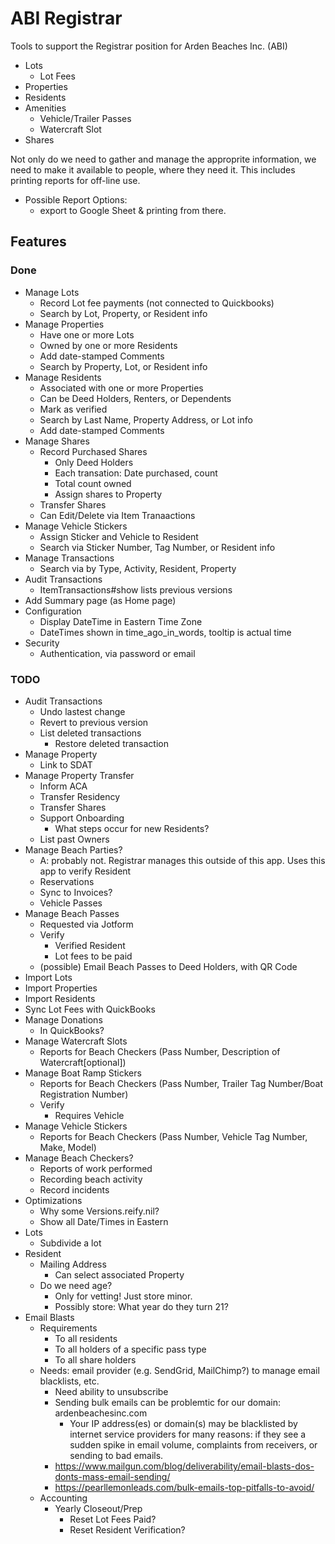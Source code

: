 # ABI Registrar

Tools to support the Registrar position for Arden Beaches Inc. (ABI)
- Lots
  - Lot Fees
- Properties
- Residents
- Amenities
  - Vehicle/Trailer Passes
  - Watercraft Slot
- Shares

Not only do we need to gather and manage the approprite information, we need to make it available to people, where they need it. This includes printing reports for off-line use.
- Possible Report Options:
  - export to Google Sheet & printing from there.

## Features

### Done

  - Manage Lots
    - Record Lot fee payments (not connected to Quickbooks)
    - Search by Lot, Property, or Resident info
  - Manage Properties
    - Have one or more Lots
    - Owned by one or more Residents
    - Add date-stamped Comments
    - Search by Property, Lot, or Resident info
  - Manage Residents
    - Associated with one or more Properties
    - Can be Deed Holders, Renters, or Dependents
    - Mark as verified
    - Search by Last Name, Property Address, or Lot info
    - Add date-stamped Comments
  - Manage Shares
    - Record Purchased Shares
      - Only Deed Holders
      - Each transation: Date purchased, count
      - Total count owned
      - Assign shares to Property
    - Transfer Shares
    - Can Edit/Delete via Item Tranaactions
  - Manage Vehicle Stickers
    - Assign Sticker and Vehicle to Resident
    - Search via Sticker Number, Tag Number, or Resident info
  - Manage Transactions
    - Search via by Type, Activity, Resident, Property
  - Audit Transactions
    - ItemTransactions#show lists previous versions
  - Add Summary page (as Home page)
  - Configuration
    - Display DateTime in Eastern Time Zone
    - DateTimes shown in time_ago_in_words, tooltip is actual time
  - Security
    - Authentication, via password or email


### TODO

  - Audit Transactions
    - Undo lastest change
    - Revert to previous version
    - List deleted transactions
      - Restore  deleted transaction
  - Manage Property
    - Link to SDAT
  - Manage Property Transfer
    - Inform ACA
    - Transfer Residency
    - Transfer Shares
    - Support Onboarding
      - What steps occur for new Residents?
    - List past Owners
  - Manage Beach Parties?
    - A: probably not. Registrar manages this outside of this app. Uses this app to verify Resident
    - Reservations
    - Sync to Invoices?
    - Vehicle Passes
  - Manage Beach Passes
    - Requested via Jotform
    - Verify
      - Verified Resident
      - Lot fees to be paid
    - (possible) Email Beach Passes to Deed Holders, with QR Code
  - Import Lots
  - Import Properties
  - Import Residents
  - Sync Lot Fees with QuickBooks
  - Manage Donations
    - In QuickBooks?
  - Manage Watercraft Slots
    - Reports for Beach Checkers (Pass Number, Description of Watercraft[optional])
  - Manage Boat Ramp Stickers
    - Reports for Beach Checkers (Pass Number, Trailer Tag Number/Boat Registration Number)
    - Verify
      - Requires Vehicle
  - Manage Vehicle Stickers
    - Reports for Beach Checkers (Pass Number, Vehicle Tag Number, Make, Model)
  - Manage Beach Checkers?
    - Reports of work performed
    - Recording beach activity
    - Record incidents
  - Optimizations
    - Why some Versions.reify.nil?
    - Show all Date/Times in Eastern
  - Lots
    - Subdivide a lot
  - Resident
    - Mailing Address
      - Can select associated Property
    - Do we need age?
      - Only for vetting! Just store minor.
      - Possibly store: What year do they turn 21?
  - Email Blasts
     - Requirements
       - To all residents
       - To all holders of a specific pass type
       - To all share holders
     - Needs: email provider (e.g. SendGrid, MailChimp?) to manage email blacklists, etc.
       - Need ability to unsubscribe
       - Sending bulk emails can be problemtic for our domain: ardenbeachesinc.com
         - Your IP address(es) or domain(s) may be blacklisted by internet service providers for many reasons: if they see a sudden spike in email volume, complaints from receivers, or sending to bad emails.
       - https://www.mailgun.com/blog/deliverability/email-blasts-dos-donts-mass-email-sending/
       - https://pearllemonleads.com/bulk-emails-top-pitfalls-to-avoid/
    - Accounting
      - Yearly Closeout/Prep
        - Reset Lot Fees Paid?
        - Reset Resident Verification?
